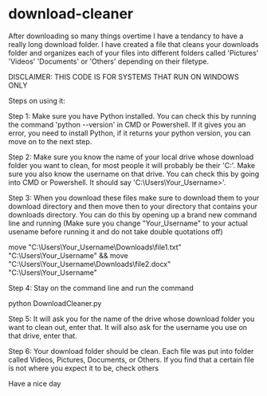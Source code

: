 # download-cleaner
After downloading so many things overtime I have a tendancy to have a really long download folder. I have created a file that cleans your downloads folder and organizes each of your files into different folders called 'Pictures' 'Videos' 'Documents' or 'Others' depending on their filetype.

DISCLAIMER: THIS CODE IS FOR SYSTEMS THAT RUN ON WINDOWS ONLY

Steps on using it:

Step 1: Make sure you have Python installed. You can check this by running the command 'python --version' in CMD or Powershell. If it gives you an error, you need to install Python, if it returns your python version, you can move on to the next step.


Step 2: Make sure you know the name of your local drive whose download folder you want to clean, for most people it will probably be their 'C:'. Make sure you also know the username on that drive. You can check this by going into CMD or Powershell. It should say 'C:\Users\Your_Username>'.


Step 3: When you download these files make sure to download them to your download directory and then move then to your directory that contains your downloads directory. You can do this by opening up a brand new command line and running (Make sure you change "Your_Username" to your actual usename before running it and do not take double quotations off)

move "C:\Users\Your_Username\Downloads\file1.txt" "C:\Users\Your_Username" && move "C:\Users\Your_Username\Downloads\file2.docx" "C:\Users\Your_Username"


Step 4: Stay on the command line and run the command

python DownloadCleaner.py


Step 5: It will ask you for the name of the drive whose download folder you want to clean out, enter that. It will also ask for the username you use on that drive, enter that.


Step 6: Your download folder should be clean. Each file was put into folder called Videos, Pictures, Documents, or Others. If you find that a certain file is not where you expect it to be, check others


Have a nice day
